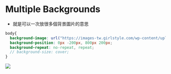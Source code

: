 # Multiple Backgrounds

* 就是可以一次放很多個背景圖片的意思

```scss
body{
  background-image: url("https://images-tw.girlstyle.com/wp-content/uploads/2019/05/21abbbb3cbf8e7f191335a5441bf77dc.jpg"), url("https://tw.portal-pokemon.com/play/resources/pokedex/img/pm/d0ee81f16175c97770192fb691fdda8da1f4f349.png");
  background-position: 0px -200px, 800px 200px;
  background-repeat: no-repeat, repeat;
  // background-size: cover;
}
```
![](https://i.imgur.com/sIX5mSs.jpg)
<br>


